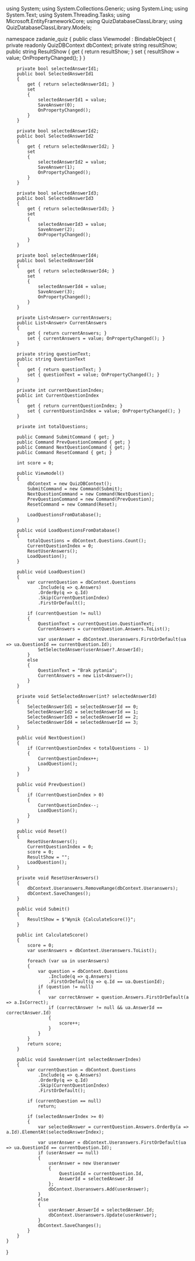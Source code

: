using System;
using System.Collections.Generic;
using System.Linq;
using System.Text;
using System.Threading.Tasks;
using Microsoft.EntityFrameworkCore;
using QuizDatabaseClassLibrary;
using QuizDatabaseClassLibrary.Models;

namespace zadanie_quiz
{
    public class Viewmodel : BindableObject
    {
        private readonly QuizDBContext dbContext;
        private string resultShow;
        public string ResultShow
        {
            get { return resultShow; }
            set { resultShow = value; OnPropertyChanged(); }
        }

        private bool selectedAnswerId1;
        public bool SelectedAnswerId1
        {
            get { return selectedAnswerId1; }
            set
            {
                selectedAnswerId1 = value;
                SaveAnswer(0);
                OnPropertyChanged();
            }
        }

        private bool selectedAnswerId2;
        public bool SelectedAnswerId2
        {
            get { return selectedAnswerId2; }
            set
            {
                selectedAnswerId2 = value;
                SaveAnswer(1);
                OnPropertyChanged();
            }
        }

        private bool selectedAnswerId3;
        public bool SelectedAnswerId3
        {
            get { return selectedAnswerId3; }
            set
            {
                selectedAnswerId3 = value;
                SaveAnswer(2);
                OnPropertyChanged();
            }
        }

        private bool selectedAnswerId4;
        public bool SelectedAnswerId4
        {
            get { return selectedAnswerId4; }
            set
            {
                selectedAnswerId4 = value;
                SaveAnswer(3);
                OnPropertyChanged();
            }
        }

        private List<Answer> currentAnswers;
        public List<Answer> CurrentAnswers
        {
            get { return currentAnswers; }
            set { currentAnswers = value; OnPropertyChanged(); }
        }

        private string questionText;
        public string QuestionText
        {
            get { return questionText; }
            set { questionText = value; OnPropertyChanged(); }
        }

        private int currentQuestionIndex;
        public int CurrentQuestionIndex
        {
            get { return currentQuestionIndex; }
            set { currentQuestionIndex = value; OnPropertyChanged(); }
        }

        private int totalQuestions;

        public Command SubmitCommand { get; }
        public Command PrevQuestionCommand { get; }
        public Command NextQuestionCommand { get; }
        public Command ResetCommand { get; }

        int score = 0;

        public Viewmodel()
        {
            dbContext = new QuizDBContext();
            SubmitCommand = new Command(Submit);
            NextQuestionCommand = new Command(NextQuestion);
            PrevQuestionCommand = new Command(PrevQuestion);
            ResetCommand = new Command(Reset);

            LoadQuestionsFromDatabase();
        }

        public void LoadQuestionsFromDatabase()
        {
            totalQuestions = dbContext.Questions.Count();
            CurrentQuestionIndex = 0;
            ResetUserAnswers();
            LoadQuestion();
        }

        public void LoadQuestion()
        {
            var currentQuestion = dbContext.Questions
                .Include(q => q.Answers)
                .OrderBy(q => q.Id)
                .Skip(CurrentQuestionIndex)
                .FirstOrDefault();

            if (currentQuestion != null)
            {
                QuestionText = currentQuestion.QuestionText;
                CurrentAnswers = currentQuestion.Answers.ToList();

                var userAnswer = dbContext.Useranswers.FirstOrDefault(ua => ua.QuestionId == currentQuestion.Id);
                SetSelectedAnswer(userAnswer?.AnswerId);
            }
            else
            {
                QuestionText = "Brak pytania";
                CurrentAnswers = new List<Answer>();
            }
        }

        private void SetSelectedAnswer(int? selectedAnswerId)
        {
            SelectedAnswerId1 = selectedAnswerId == 0;
            SelectedAnswerId2 = selectedAnswerId == 1;
            SelectedAnswerId3 = selectedAnswerId == 2;
            SelectedAnswerId4 = selectedAnswerId == 3;
        }

        public void NextQuestion()
        {
            if (CurrentQuestionIndex < totalQuestions - 1)
            {
                CurrentQuestionIndex++;
                LoadQuestion();
            }
        }

        public void PrevQuestion()
        {
            if (CurrentQuestionIndex > 0)
            {
                CurrentQuestionIndex--;
                LoadQuestion();
            }
        }

        public void Reset()
        {
            ResetUserAnswers();
            CurrentQuestionIndex = 0;
            score = 0;
            ResultShow = "";
            LoadQuestion();
        }

        private void ResetUserAnswers()
        {
            dbContext.Useranswers.RemoveRange(dbContext.Useranswers);
            dbContext.SaveChanges();
        }

        public void Submit()
        {
            ResultShow = $"Wynik {CalculateScore()}";
        }

        public int CalculateScore()
        {
            score = 0;
            var userAnswers = dbContext.Useranswers.ToList();

            foreach (var ua in userAnswers)
            {
                var question = dbContext.Questions
                    .Include(q => q.Answers)
                    .FirstOrDefault(q => q.Id == ua.QuestionId);
                if (question != null)
                {
                    var correctAnswer = question.Answers.FirstOrDefault(a => a.IsCorrect);
                    if (correctAnswer != null && ua.AnswerId == correctAnswer.Id)
                    {
                        score++;
                    }
                }
            }
            return score;
        }

        public void SaveAnswer(int selectedAnswerIndex)
        {
            var currentQuestion = dbContext.Questions
                .Include(q => q.Answers)
                .OrderBy(q => q.Id)
                .Skip(CurrentQuestionIndex)
                .FirstOrDefault();

            if (currentQuestion == null)
                return;

            if (selectedAnswerIndex >= 0)
            {
                var selectedAnswer = currentQuestion.Answers.OrderBy(a => a.Id).ElementAt(selectedAnswerIndex);

                var userAnswer = dbContext.Useranswers.FirstOrDefault(ua => ua.QuestionId == currentQuestion.Id);
                if (userAnswer == null)
                {
                    userAnswer = new Useranswer
                    {
                        QuestionId = currentQuestion.Id,
                        AnswerId = selectedAnswer.Id
                    };
                    dbContext.Useranswers.Add(userAnswer);
                }
                else
                {
                    userAnswer.AnswerId = selectedAnswer.Id;
                    dbContext.Useranswers.Update(userAnswer);
                }
                dbContext.SaveChanges();
            }
        }
    }
}
